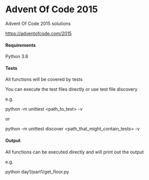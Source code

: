 # Advent Of Code 2015
Advent Of Code 2015 solutions

https://adventofcode.com/2015

#### Requirements

Python 3.8

#### Tests

All functions will be covered by tests

You can execute the test files directly or use test file discovery

e.g. 

python -m unittest <path_to_test> -v

or

python -m unittest discover <path_that_might_contain_tests> -v

#### Output

All functions can be executed directly and will print out the output

e.g.

python day1/part1/get_floor.py